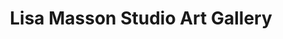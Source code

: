 ---
title: "Lisa Masson Studio Art Gallery"
url: /annapolis/lisa-masson-studio-art-gallery/
shop: art
---